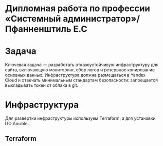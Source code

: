 # Дипломная работа по профессии «Системный администратор»/ Пфанненштиль Е.С
# Задача
Ключевая задача — разработать отказоустойчивую инфраструктуру для сайта, включающую мониторинг, сбор логов и резервное копирование основных данных. Инфраструктура должна размещаться в Yandex Cloud и отвечать минимальным стандартам безопасности: запрещается выкладывать токен от облака в git.

# Инфраструктура

Для развёртки инфраструктуры используем Terraform, а для установки ПО Ansible.

## Terraform
